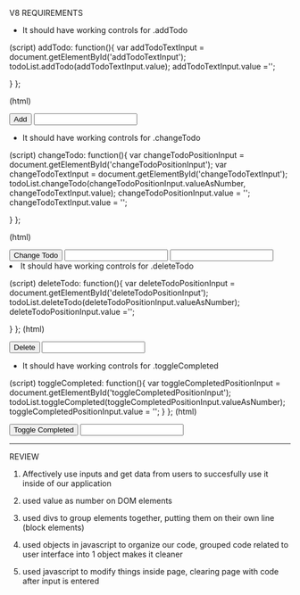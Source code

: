 V8 REQUIREMENTS

- It should have working controls for .addTodo

(script)
addTodo: function(){
    var addTodoTextInput = document.getElementById('addTodoTextInput');
    todoList.addTodo(addTodoTextInput.value);
    addTodoTextInput.value ='';
    
  }
};

(html)
    <div>
      <button onclick="handlers.addTodo()">Add</button>
      <input id ="addTodoTextInput" type="text">
    </div>
 


- It should have working controls for .changeTodo

(script)
changeTodo: function(){
    var changeTodoPositionInput = document.getElementById('changeTodoPositionInput');
    var changeTodoTextInput = document.getElementById('changeTodoTextInput');
    todoList.changeTodo(changeTodoPositionInput.valueAsNumber, changeTodoTextInput.value);
    changeTodoPositionInput.value = '';
    changeTodoTextInput.value = '';
    
  }
};
 
 (html)
 <div>
      <button onclick ="handlers.changeTodo()">Change Todo</button>  
      <input id="changeTodoPositionInput" type="number">
      <input id="changeTodoTextInput" type="text">
 </div

- It should have working controls for .deleteTodo

(script)
 deleteTodo: function(){
    var deleteTodoPositionInput = document.getElementById('deleteTodoPositionInput');
    todoList.deleteTodo(deleteTodoPositionInput.valueAsNumber);
    deleteTodoPositionInput.value ='';
    
  }
};
 (html)
 <div>
      <button onclick="handlers.deleteTodo()">Delete</button>
      <input id="deleteTodoPositionInput" type="number">
 </div>

- It should have working controls for .toggleCompleted

(script)
toggleCompleted: function(){
  var toggleCompletedPositionInput = document.getElementById('toggleCompletedPositionInput');
  todoList.toggleCompleted(toggleCompletedPositionInput.valueAsNumber);
  toggleCompletedPositionInput.value = '';
 }
};
 (html)
 <div>
      <button onclick="handlers.toggleCompleted()">Toggle Completed</button>
      <input id="toggleCompletedPositionInput" type="number">
 </div>

-------------------------------------------------
REVIEW 

1. Affectively use inputs and get data from users to succesfully use it inside of our application 

2. used value as number on DOM elements 

3. used divs to group elements together, putting them on their own line (block elements)

4. used objects in javascript to organize our code, grouped code related to user interface into 1 object makes it cleaner

5. used javascript to modify things inside page, clearing page with code after input is entered 